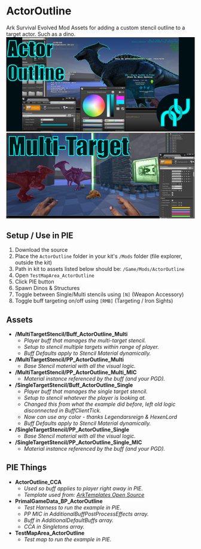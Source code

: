 # ActorOutline
Ark Survival Evolved Mod Assets for adding a custom stencil outline to a target actor. Such as a dino.
![ActorOutline_Example](/Images/ActorOutline_Example.png)
![Multi Target Example](/Images/Multi_Target_Stencil.png)

## Setup / Use in PIE
1. Download the source
2. Place the `ActorOutline` folder in your kit's `/Mods` folder (file explorer, outside the kit)
3. Path in kit to assets listed below should be: `/Game/Mods/ActorOutline`
4. Open `TestMapArea_ActorOutline` 
5. Click PIE button
6. Spawn Dinos & Structures
7. Toggle between Single/Multi stencils using `[N]` (Weapon Accessory)
8. Toggle buff targeting on/off using `[RMB]` (Targeting / Iron Sights)

## Assets
- **/MultiTargetStencil/Buff_ActorOutline_Multi**
  - *Player buff that manages the multi-target stencil.*
  - *Setup to stencil multiple targets within range of player.*
  - *Buff Defaults apply to Stencil Material dynamically.*
- **/MultiTargetStencil/PP_ActorOutline_Multi**
  - *Base Stencil material with all the visual logic.*
- **/MultiTargetStencil/PP_ActorOutline_Multi_MIC**
  - *Material instance referenced by the buff (and your PGD).*
- **/SingleTargetStencil/Buff_ActorOutline_Single**
  - *Player buff that manages the single target stencil.*
  - *Setup to stencil whatever the player is looking at.*
  - *Changed this from what the example did before, left old logic disconnected in BuffClientTick.* 
  - *Now can use any color - thanks Legendarsreign & HexenLord* 
  - *Buff Defaults apply to Stencil Material dynamically.*
- **/SingleTargetStencil/PP_ActorOutline_Single**
  - *Base Stencil material with all the visual logic.*
- **/SingleTargetStencil/PP_ActorOutline_Single_MIC**
  - *Material instance referenced by the buff (and your PGD).*
  
## PIE Things
- **ActorOutline_CCA**
  - *Used so buff applies to player right away in PIE.*
  - *Template used from: [ArkTemplates Open Source](https://github.com/Kozenomenon/ArkTemplates)*
- **PrimalGameData_BP_ActorOutline** 
  - *Test Harness to run the example in PIE.* 
  - *PP MIC in AdditionalBuffPostProcessEffects array.* 
  - *Buff in AdditionalDefaultBuffs array.* 
  - *CCA in Singletons array.* 
- **TestMapArea_ActorOutline** 
  - *Test map to run the example in PIE.* 
